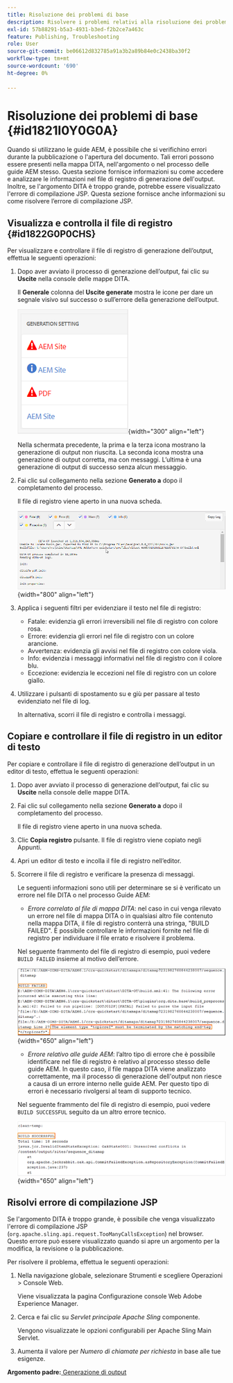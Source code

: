 ```yaml
---
title: Risoluzione dei problemi di base
description: Risolvere i problemi relativi alla risoluzione dei problemi di base nelle guide AEM. Scopri come visualizzare, copiare e controllare il file di registro in un editor di testo e risolvere gli errori di compilazione JSP.
exl-id: 57b88291-b5a3-4931-b3ed-f2b2ce7a463c
feature: Publishing, Troubleshooting
role: User
source-git-commit: be06612d832785a91a3b2a89b84e0c2438ba30f2
workflow-type: tm+mt
source-wordcount: '690'
ht-degree: 0%

---
```


# Risoluzione dei problemi di base {#id1821I0Y0G0A}

Quando si utilizzano le guide AEM, è possibile che si verifichino errori durante la pubblicazione o l&#39;apertura del documento. Tali errori possono essere presenti nella mappa DITA, nell&#39;argomento o nel processo delle guide AEM stesso. Questa sezione fornisce informazioni su come accedere e analizzare le informazioni nel file di registro di generazione dell&#39;output. Inoltre, se l&#39;argomento DITA è troppo grande, potrebbe essere visualizzato l&#39;errore di compilazione JSP. Questa sezione fornisce anche informazioni su come risolvere l’errore di compilazione JSP.

## Visualizza e controlla il file di registro {#id1822G0P0CHS}

Per visualizzare e controllare il file di registro di generazione dell’output, effettua le seguenti operazioni:

1. Dopo aver avviato il processo di generazione dell’output, fai clic su **Uscite** nella console delle mappe DITA.

   Il **Generale** colonna del **Uscite generate** mostra le icone per dare un segnale visivo sul successo o sull’errore della generazione dell’output.

   ![](images/output-general-settings.png){width="300" align="left"}

   Nella schermata precedente, la prima e la terza icona mostrano la generazione di output non riuscita. La seconda icona mostra una generazione di output corretta, ma con messaggi. L’ultima è una generazione di output di successo senza alcun messaggio.

1. Fai clic sul collegamento nella sezione **Generato a** dopo il completamento del processo.

   Il file di registro viene aperto in una nuova scheda.

   ![](images/log-file.png){width="800" align="left"}

1. Applica i seguenti filtri per evidenziare il testo nel file di registro:
   - Fatale: evidenzia gli errori irreversibili nel file di registro con colore rosa.
   - Errore: evidenzia gli errori nel file di registro con un colore arancione.
   - Avvertenza: evidenzia gli avvisi nel file di registro con colore viola.
   - Info: evidenzia i messaggi informativi nel file di registro con il colore blu.
   - Eccezione: evidenzia le eccezioni nel file di registro con un colore giallo.
1. Utilizzare i pulsanti di spostamento su e giù per passare al testo evidenziato nel file di log.

   In alternativa, scorri il file di registro e controlla i messaggi.


## Copiare e controllare il file di registro in un editor di testo

Per copiare e controllare il file di registro di generazione dell’output in un editor di testo, effettua le seguenti operazioni:

1. Dopo aver avviato il processo di generazione dell’output, fai clic su **Uscite** nella console delle mappe DITA.

1. Fai clic sul collegamento nella sezione **Generato a** dopo il completamento del processo.

   Il file di registro viene aperto in una nuova scheda.

1. Clic **Copia registro** pulsante. Il file di registro viene copiato negli Appunti.
1. Apri un editor di testo e incolla il file di registro nell’editor.

1. Scorrere il file di registro e verificare la presenza di messaggi.

   Le seguenti informazioni sono utili per determinare se si è verificato un errore nel file DITA o nel processo Guide AEM:

   - *Errore correlato al file di mappa DITA*: nel caso in cui venga rilevato un errore nel file di mappa DITA o in qualsiasi altro file contenuto nella mappa DITA, il file di registro conterrà una stringa, &quot;BUILD FAILED&quot;. È possibile controllare le informazioni fornite nel file di registro per individuare il file errato e risolvere il problema.

   Nel seguente frammento del file di registro di esempio, puoi vedere `BUILD FAILED` insieme al motivo dell’errore.

   ![](images/dita-error-in-log-file.png){width="650" align="left"}

   - *Errore relativo alle guide AEM*: l’altro tipo di errore che è possibile identificare nel file di registro è relativo al processo stesso delle guide AEM. In questo caso, il file mappa DITA viene analizzato correttamente, ma il processo di generazione dell&#39;output non riesce a causa di un errore interno nelle guide AEM. Per questo tipo di errori è necessario rivolgersi al team di supporto tecnico.

   Nel seguente frammento del file di registro di esempio, puoi vedere `BUILD SUCCESSFUL` seguito da un altro errore tecnico.

   ![](images/process-error-in-log-file.png){width="650" align="left"}


## Risolvi errore di compilazione JSP

Se l&#39;argomento DITA è troppo grande, è possibile che venga visualizzato l&#39;errore di compilazione JSP \(`org.apache.sling.api.request.TooManyCallsException`\) nel browser. Questo errore può essere visualizzato quando si apre un argomento per la modifica, la revisione o la pubblicazione.

Per risolvere il problema, effettua le seguenti operazioni:

1. Nella navigazione globale, selezionare Strumenti e scegliere Operazioni \> Console Web.

   Viene visualizzata la pagina Configurazione console Web Adobe Experience Manager.

1. Cerca e fai clic su *Servlet principale Apache Sling* componente.

   Vengono visualizzate le opzioni configurabili per Apache Sling Main Servlet.

1. Aumenta il valore per *Numero di chiamate per richiesta* in base alle tue esigenze.


**Argomento padre:**[ Generazione di output](generate-output.md)
